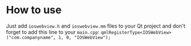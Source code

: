 How to use
==========
Just add `ioswebview.h` and `ioswebview.mm` files to your Qt project and don't forget to add this line to your `main.cpp`:
`qmlRegisterType<IOSWebView>("com.companyname", 1, 0, "IOSWebView");`
